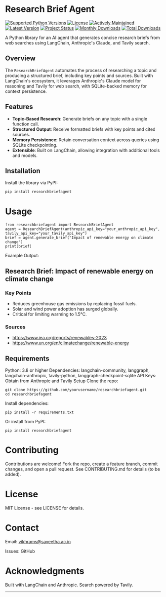 # Research Brief Agent
[![Supported Python Versions](https://img.shields.io/pypi/pyversions/researchbriefagent)](https://pypi.org/project/researchbriefagent/)
[![License](https://img.shields.io/pypi/l/researchbriefagent)](https://pypi.org/project/researchbriefagent/)
[![Actively Maintained](https://img.shields.io/badge/Maintained%3F-yes-green.svg)](https://github.com/Vikhram-S/researchbriefagent/commits/main)
[![Latest Version](https://img.shields.io/pypi/v/researchbriefagent)](https://pypi.org/project/researchbriefagent/)
[![Project Status](https://img.shields.io/pypi/status/researchbriefagent)](https://pypi.org/project/researchbriefagent/)
[![Monthly Downloads](https://img.shields.io/pypi/dm/researchbriefagent)](https://pypi.org/project/researchbriefagent/)
[![Total Downloads](https://pepy.tech/badge/researchbriefagent)](https://pepy.tech/project/researchbriefagent)

A Python library for an AI agent that generates concise research briefs from web searches using LangChain, Anthropic's Claude, and Tavily search.

## Overview

The `ResearchBriefAgent` automates the process of researching a topic and producing a structured brief, including key points and sources. Built with LangChain's ecosystem, it leverages Anthropic's Claude model for reasoning and Tavily for web search, with SQLite-backed memory for context persistence.

## Features

- **Topic-Based Research**: Generate briefs on any topic with a single function call.
- **Structured Output**: Receive formatted briefs with key points and cited sources.
- **Memory Persistence**: Retain conversation context across queries using SQLite checkpointing.
- **Extensible**: Built on LangChain, allowing integration with additional tools and models.

## Installation

Install the library via PyPI:

```bash
pip install researchbriefagent
```
# Usage
```
from researchbriefagent import ResearchBriefAgent
agent = ResearchBriefAgent(anthropic_api_key="your_anthropic_api_key", tavily_api_key="your_tavily_api_key")
brief = agent.generate_brief("Impact of renewable energy on climate change")
print(brief)
```
Example Output:
## Research Brief: Impact of renewable energy on climate change
### Key Points
- Reduces greenhouse gas emissions by replacing fossil fuels.
- Solar and wind power adoption has surged globally.
- Critical for limiting warming to 1.5°C.
### Sources
- https://www.iea.org/reports/renewables-2023
- https://www.un.org/en/climatechange/renewable-energy
## Requirements
Python: 3.8 or higher
Dependencies: langchain-community, langgraph, langchain-anthropic, tavily-python, langgraph-checkpoint-sqlite
API Keys: Obtain from Anthropic and Tavily
Setup
Clone the repo:
```
git clone https://github.com/yourusername/researchbriefagent.git
cd researchbriefagent
```
Install dependencies:
```
pip install -r requirements.txt
```

Or install from PyPI:
```
pip install researchbriefagent
```

# Contributing
Contributions are welcome! Fork the repo, create a feature branch, commit changes, and open a pull request. See CONTRIBUTING.md for details (to be added).

# License
MIT License - see LICENSE for details.

# Contact
Email: vikhrams@saveetha.ac.in

Issues: GitHub

# Acknowledgments
Built with LangChain and Anthropic.
Search powered by Tavily.

---
